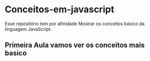 # Conceitos-em-javascript
Esse repositório tem por afinidade Mostrar os conceitos básico da linguagem JavaScript.
## Primeira Aula vamos ver os conceitos mais basico

